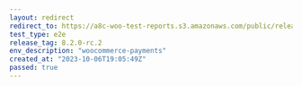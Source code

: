 ```yaml
---
layout: redirect
redirect_to: https://a8c-woo-test-reports.s3.amazonaws.com/public/release/8.2.0-rc.2/woocommerce-payments/e2e/index.html
test_type: e2e
release_tag: 8.2.0-rc.2
env_description: "woocommerce-payments"
created_at: "2023-10-06T19:05:49Z"
passed: true
---
```


